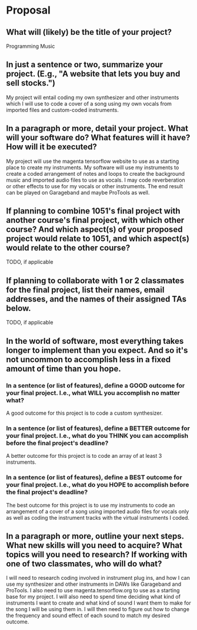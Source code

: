 # Proposal

## What will (likely) be the title of your project?

Programming Music

## In just a sentence or two, summarize your project. (E.g., "A website that lets you buy and sell stocks.")

My project will entail coding my own synthesizer and other instruments which I will use to code a cover of a song using my own vocals from imported files and custom-coded instruments.

## In a paragraph or more, detail your project. What will your software do? What features will it have? How will it be executed?

My project will use the magenta tensorflow website to use as a starting place to create my instruments. My software will use my instruments to create a coded arrangement of notes and loops to create the background music and imported audio files to use as vocals. I may code reverberation or other effects to use for my vocals or other instruments. The end result can be played on Garageband and maybe ProTools as well.

## If planning to combine 1051's final project with another course's final project, with which other course? And which aspect(s) of your proposed project would relate to 1051, and which aspect(s) would relate to the other course?

TODO, if applicable

## If planning to collaborate with 1 or 2 classmates for the final project, list their names, email addresses, and the names of their assigned TAs below.

TODO, if applicable

## In the world of software, most everything takes longer to implement than you expect. And so it's not uncommon to accomplish less in a fixed amount of time than you hope.

### In a sentence (or list of features), define a GOOD outcome for your final project. I.e., what WILL you accomplish no matter what?

A good outcome for this project is to code a custom synthesizer.

### In a sentence (or list of features), define a BETTER outcome for your final project. I.e., what do you THINK you can accomplish before the final project's deadline?

A better outcome for this project is to code an array of at least 3 instruments.

### In a sentence (or list of features), define a BEST outcome for your final project. I.e., what do you HOPE to accomplish before the final project's deadline?

The best outcome for this project is to use my instruments to code an arrangement of a cover of a song using imported audio files for vocals only as well as coding the instrument tracks with the virtual instruments I coded.

## In a paragraph or more, outline your next steps. What new skills will you need to acquire? What topics will you need to research? If working with one of two classmates, who will do what?

I will need to research coding involved in instrument plug ins, and how I can use my synthesizer and other instruments in DAWs like Garageband and ProTools. I also need to use magenta.tensorflow.org to use as a starting base for my project. I will also need to spend time deciding what kind of instruments I want to create and what kind of sound I want them to make for the song I will be using them in. I will then need to figure out how to change the frequency and sound effect of each sound to match my desired outcome.
